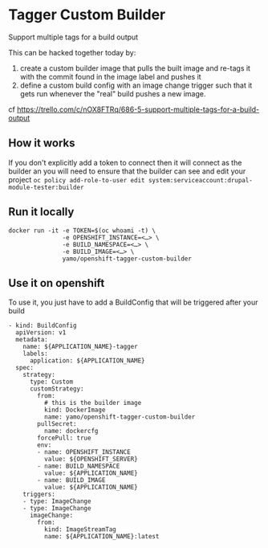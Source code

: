 # Tagger Custom Builder

Support multiple tags for a build output

This can be hacked together today by:

1) create a custom builder image that pulls the built image and re-tags it with the commit found in the image label and pushes it
2) define a custom build config with an image change trigger such that it gets run whenever the "real" build pushes a new image.

cf https://trello.com/c/nOX8FTRq/686-5-support-multiple-tags-for-a-build-output

## How it works

If you don't explicitly add a token to connect then it will connect as the builder an you will need to ensure that the builder can see and edit your project
`oc policy add-role-to-user edit system:serviceaccount:drupal-module-tester:builder`

## Run it locally

```
docker run -it -e TOKEN=$(oc whoami -t) \
               -e OPENSHIFT_INSTANCE=<…> \
               -e BUILD_NAMESPACE=<…> \
               -e BUILD_IMAGE=<…> \
               yamo/openshift-tagger-custom-builder
```

## Use it on openshift

To use it, you just have to add a BuildConfig that will be triggered after your build

```
- kind: BuildConfig
  apiVersion: v1
  metadata:
    name: ${APPLICATION_NAME}-tagger
    labels:
      application: ${APPLICATION_NAME}
  spec:
    strategy:
      type: Custom
      customStrategy:
        from:
          # this is the builder image
          kind: DockerImage
          name: yamo/openshift-tagger-custom-builder
        pullSecret:
          name: dockercfg
        forcePull: true
        env:
        - name: OPENSHIFT_INSTANCE
          value: ${OPENSHIFT_SERVER}
        - name: BUILD_NAMESPACE
          value: ${APPLICATION_NAME}
        - name: BUILD_IMAGE
          value: ${APPLICATION_NAME}
    triggers:
    - type: ImageChange
    - type: ImageChange
      imageChange:
        from:
          kind: ImageStreamTag
          name: ${APPLICATION_NAME}:latest
```
